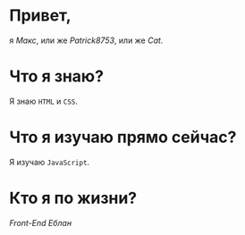 # Привет,
я *Макс*, или же *Patrick8753*, или же *Cat.*

# Что я знаю?
Я знаю `HTML` и `CSS`.

# Что я изучаю прямо сейчас?
Я изучаю `JavaScript`.

# Кто я по жизни?
*Front-End Еблан*

<!---
PatrickStar8753/PatrickStar8753 is a ✨ special ✨ repository because its `README.md` (this file) appears on your GitHub profile.
You can click the Preview link to take a look at your changes.
--->
